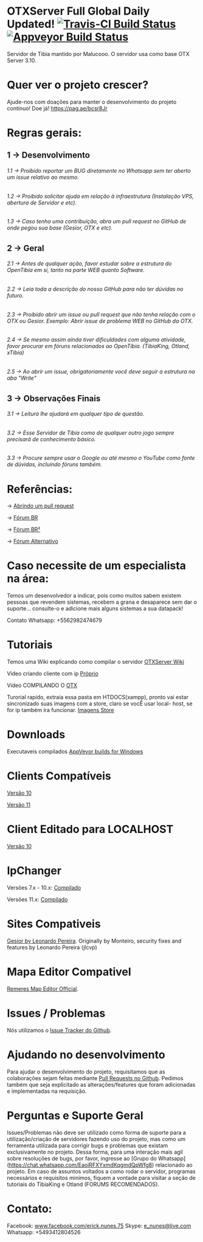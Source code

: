 # OTXServer Full Global Daily Updated!  [![Travis-CI Build Status](https://travis-ci.org/malucooo/Otxserver-New.svg?branch=master)](https://travis-ci.org/malucooo/Otxserver-New) [![Appveyor Build Status](https://ci.appveyor.com/api/projects/status/github/malucooo/otxserver-new?branch=master&svg=true)](https://ci.appveyor.com/project/malucooo/otxserver-new/) 

Servidor de Tibia mantido por Malucooo. O servidor usa como base OTX Server 3.10.

# Quer ver o projeto crescer?
Ajude-nos com doações para manter o desenvolvimento do projeto contínuo!
Doe já! https://pag.ae/bcsr8Jr

# Regras gerais:
## 1 -> Desenvolvimento
###### 1.1 -> Proibido reportar um BUG diretamente no Whatsapp sem ter aberto um issue relativo ao mesmo.
###### 1.2 -> Proibido solicitar ajuda em relação à infraestrutura (Instalação VPS, abertura de Servidor e etc).
###### 1.3 -> Caso tenha uma contribuição, abra um pull request no GitHub de onde pegou sua base (Gesior, OTX e etc).

## 2 -> Geral
###### 2.1 -> Antes de qualquer ação, favor estudar sobre a estrutura do OpenTibia em si, tanto na parte WEB quanto Software.
###### 2.2 -> Leia toda a descrição do nosso GitHub para não ter dúvidas no futuro.
###### 2.3 -> Proibido abrir um issue ou pull request que não tenha relação com o OTX ou Gesior. Exemplo: Abrir issue de problema WEB no GitHub da OTX.
###### 2.4 -> Se mesmo assim ainda tiver dificuldades com alguma atividade, favor procurar em fóruns relacionados ao OpenTibia. (TibiaKing, Otland, xTibia)
###### 2.5 -> Ao abrir um issue, obrigatoriamente você deve seguir a estrutura na aba "Write"

## 3 -> Observações Finais
###### 3.1 -> Leitura lhe ajudará em qualquer tipo de questão.
###### 3.2 -> Esse Servidor de Tibia como de qualquer outro jogo sempre precisará de conhecimento básico.
###### 3.3 -> Procure sempre usar o Google ou até mesmo o YouTube como fonte de dúvidas, incluindo fóruns também.

# Referências:
-> [Abrindo um pull request](https://www.youtube.com/watch?v=E8MPe6tCMo8)

-> [Fórum BR](http://www.tibiaking.com)

-> [Fórum BR²](http://www.xtibia.com)

-> [Fórum Alternativo](https://www.otland.net)

# Caso necessite de um especialista na área:
Temos um desenvolvedor a indicar, pois como muitos sabem existem pessoas que revendem sistemas, recebem a grana e desaparece sem dar o suporte... consulte-o e adicione mais alguns sistemas a sua datapack!

Contato Whatsapp: +5562982474679

# Tutoriais
Temos uma Wiki explicando como compilar o servidor  [OTXServer Wiki](https://github.com/malucooo/Otxserver-New/wiki)

Video criando cliente com ip [Próprio](https://www.youtube.com/watch?v=AsZIpPytDb8)

Video COMPILANDO O [OTX](https://youtu.be/LPMrc08xlaw)

Turorial rapido, extraia essa pasta em HTDOCS(xampp), pronto vai estar sincronizado suas imagens com a store, claro se vocÊ usar local- host, se for ip também ira funcionar.
[Imagens Store](http://www.mediafire.com/file/jf8abs8z9h9i2h8/store.rar)


# Downloads
Executaveis compilados [AppVeyor builds for Windows](https://ci.appveyor.com/project/malucooo/otxserver-new)

# Clients Compatíveis
[Versão 10](https://secure.tibia.com/account/?subtopic=downloadclient&step=downloadoutdated)

[Versão 11](https://secure.tibia.com/account/?subtopic=downloadclient)

# Client Editado para LOCALHOST
[Versão 10](https://github.com/malucooo/Otxserver-New/tree/master/client/localhost.zip)

# IpChanger
Versões 7.x - 10.x: [Compilado](https://static.otland.net/ipchanger.exe)

Versões 11.x: [Compilado](http://www.tibiaking.com/forum/forums/topic/82629-1140-ip-changer/)

# Sites Compativeis

[Gesior by Leonardo Pereira](https://github.com/jlcvp/GesiorMonteiro/archive/master.zip).
Originally by Monteiro, security fixes and features by Leonardo Pereira (jlcvp)

# Mapa Editor Compativel
[Remeres Map Editor Official](https://github.com/hjnilsson/rme).

# Issues / Problemas
Nós utilizamos o [Issue Tracker do Github](https://github.com/malucooo/Otxserver-new/issues).

# Ajudando no desenvolvimento
Para ajudar o desenvolvimento do projeto, requisitamos que as colaborações sejam feitas mediante [Pull Requests no Github](https://github.com/malucooo/Otxserver-new/pulls). Pedimos também que seja explícitado as alterações/features que foram adicionadas e implementadas na requisição.

# Perguntas e Suporte Geral
Issues/Problemas não deve ser utilizado como forma de suporte para a utilização/criação de servidores fazendo uso do projeto, mas como um ferramenta utilizada para corrigir bugs e problemas que existam exclusivamente no projeto. Dessa forma, para uma interação mais agil sobre resoluções de bugs, por favor, ingresse ao [Grupo do Whatsapp] (https://chat.whatsapp.com/EaoiRFXYxmdKqgmdQpWfg8) relacionado ao projeto. Em caso de assuntos voltados a como rodar o servidor, programas necessários e requisitos minimos, fiquem a vontade para visitar a seção de tutoriais do TibiaKing e Otland (FORUMS RECOMENDADOS).

# Contato:
Facebook: www.facebook.com/erick.nunes.75
Skype: e_nunes@live.com
Whatsapp: +5493412804526
